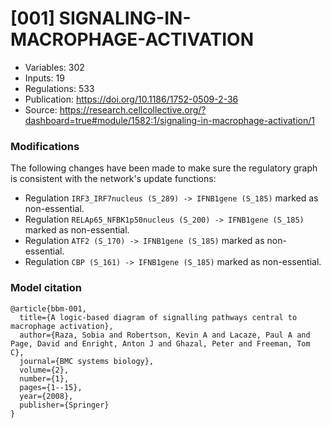 # \[001\] SIGNALING-IN-MACROPHAGE-ACTIVATION

 - Variables: 302
 - Inputs: 19
 - Regulations: 533
 - Publication: https://doi.org/10.1186/1752-0509-2-36
 - Source: https://research.cellcollective.org/?dashboard=true#module/1582:1/signaling-in-macrophage-activation/1


### Modifications

The following changes have been made to make sure the regulatory graph is consistent with the network's update functions:

 - Regulation `IRF3_IRF7nucleus (S_289) -> IFNB1gene (S_185)` marked as non-essential.
 - Regulation `RELAp65_NFBK1p50nucleus (S_200) -> IFNB1gene (S_185)` marked as non-essential.
 - Regulation `ATF2 (S_170) -> IFNB1gene (S_185)` marked as non-essential.
 - Regulation `CBP (S_161) -> IFNB1gene (S_185)` marked as non-essential.

### Model citation

```
@article{bbm-001,
  title={A logic-based diagram of signalling pathways central to macrophage activation},
  author={Raza, Sobia and Robertson, Kevin A and Lacaze, Paul A and Page, David and Enright, Anton J and Ghazal, Peter and Freeman, Tom C},
  journal={BMC systems biology},
  volume={2},
  number={1},
  pages={1--15},
  year={2008},
  publisher={Springer}
}
```

